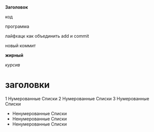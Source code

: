 **Заголовок**

код

программа

лайфхацк как объединить add и commit

новый коммит

**жирный**

*курсив*

# заголовки 

1 Нумерованные Списки
2 Нумерованные Списки
3 Нумерованные Списки

* Ненумерованные Списки 
* Ненумерованные Списки 
* Ненумерованные Списки 

